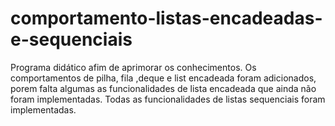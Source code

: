 # comportamento-listas-encadeadas-e-sequenciais
Programa didático afim de aprimorar os conhecimentos. Os comportamentos de pilha, fila ,deque e list encadeada foram adicionados, porem falta algumas as funcionalidades de lista encadeada que ainda não foram implementadas. Todas as funcionalidades de listas sequenciais foram implementadas.
